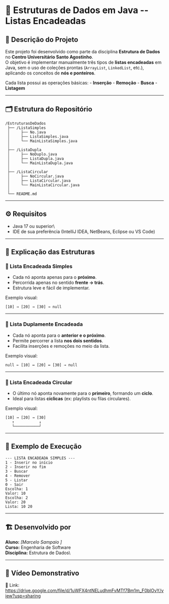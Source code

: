 # 🧩 Estruturas de Dados em Java -- Listas Encadeadas

## 📘 Descrição do Projeto

Este projeto foi desenvolvido como parte da disciplina **Estrutura de
Dados** no **Centro Universitário Santo Agostinho**.\
O objetivo é implementar manualmente três tipos de **listas encadeadas**
em Java, sem o uso de coleções prontas (`ArrayList`, `LinkedList`,
etc.), aplicando os conceitos de **nós e ponteiros**.

Cada lista possui as operações básicas: - **Inserção** - **Remoção** -
**Busca** - **Listagem**

------------------------------------------------------------------------

## 🗂 Estrutura do Repositório

    /EstruturasDeDados
     ├── /ListaSimples
     │     ├── No.java
     │     ├── ListaSimples.java
     │     └── MainListaSimples.java
     │
     ├── /ListaDupla
     │     ├── NoDuplo.java
     │     ├── ListaDupla.java
     │     └── MainListaDupla.java
     │
     ├── /ListaCircular
     │     ├── NoCircular.java
     │     ├── ListaCircular.java
     │     └── MainListaCircular.java
     │
     └── README.md

------------------------------------------------------------------------

## ⚙️ Requisitos

-   Java 17 ou superior\
-   IDE de sua preferência (IntelliJ IDEA, NetBeans, Eclipse ou VS Code)

------------------------------------------------------------------------

## 🧠 Explicação das Estruturas

### 🔹 Lista Encadeada Simples

-   Cada nó aponta apenas para o **próximo**.
-   Percorrida apenas no sentido **frente → trás**.
-   Estrutura leve e fácil de implementar.

Exemplo visual:

    [10] → [20] → [30] → null

------------------------------------------------------------------------

### 🔸 Lista Duplamente Encadeada

-   Cada nó aponta para o **anterior e o próximo**.
-   Permite percorrer a lista **nos dois sentidos**.
-   Facilita inserções e remoções no meio da lista.

Exemplo visual:

    null ← [10] ↔ [20] ↔ [30] → null

------------------------------------------------------------------------

### 🔁 Lista Encadeada Circular

-   O último nó aponta novamente para o **primeiro**, formando um
    **ciclo**.
-   Ideal para listas **cíclicas** (ex: playlists ou filas circulares).

Exemplo visual:

    [10] → [20] → [30]
       ↑           ↓
       └───────────┘

------------------------------------------------------------------------

## 💬 Exemplo de Execução

    --- LISTA ENCADEADA SIMPLES ---
    1 - Inserir no início
    2 - Inserir no fim
    3 - Buscar
    4 - Remover
    5 - Listar
    0 - Sair
    Escolha: 1
    Valor: 10
    Escolha: 2
    Valor: 20
    Lista: 10 20

------------------------------------------------------------------------

## 🏗️ Desenvolvido por

**Aluno:** *\[Marcelo Sampaio \]*\
**Curso:** Engenharia de Software\
**Disciplina:** Estrutura de Dados\

------------------------------------------------------------------------

## 🎥 Vídeo Demonstrativo

🔗 Link: <https://drive.google.com/file/d/1uWFX4ntNELudhmFvMTf7Bm1m_F0blOvY/view?usp=sharing>
